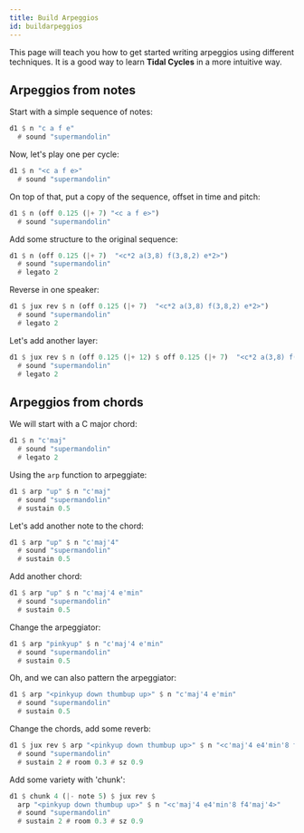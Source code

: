 ```yaml
---
title: Build Arpeggios
id: buildarpeggios
---
```


This page will teach you how to get started writing arpeggios using different techniques. It is a good way to learn **Tidal Cycles** in a more intuitive way.


## Arpeggios from notes

Start with a simple sequence of notes:
```haskell
d1 $ n "c a f e"
  # sound "supermandolin"
```

Now, let's play one per cycle:
```haskell
d1 $ n "<c a f e>"
  # sound "supermandolin"
```

On top of that, put a copy of the sequence, offset in time and pitch:
```haskell
d1 $ n (off 0.125 (|+ 7) "<c a f e>")
  # sound "supermandolin"
```

Add some structure to the original sequence:
```haskell
d1 $ n (off 0.125 (|+ 7)  "<c*2 a(3,8) f(3,8,2) e*2>")
  # sound "supermandolin"
  # legato 2
```

Reverse in one speaker:
```haskell
d1 $ jux rev $ n (off 0.125 (|+ 7)  "<c*2 a(3,8) f(3,8,2) e*2>")
  # sound "supermandolin"
  # legato 2
```

Let's add another layer:
```haskell
d1 $ jux rev $ n (off 0.125 (|+ 12) $ off 0.125 (|+ 7)  "<c*2 a(3,8) f(3,8,2) e*2>")
  # sound "supermandolin"
  # legato 2
```

## Arpeggios from chords

We will start with a C major chord:
```haskell
d1 $ n "c'maj"
  # sound "supermandolin"
  # legato 2
```

Using the `arp` function to arpeggiate:
```haskell
d1 $ arp "up" $ n "c'maj"
  # sound "supermandolin"
  # sustain 0.5
```

Let's add another note to the chord:
```haskell
d1 $ arp "up" $ n "c'maj'4"
  # sound "supermandolin"
  # sustain 0.5
```

Add another chord:
```haskell
d1 $ arp "up" $ n "c'maj'4 e'min"
  # sound "supermandolin"
  # sustain 0.5
```

Change the arpeggiator:
```haskell
d1 $ arp "pinkyup" $ n "c'maj'4 e'min"
  # sound "supermandolin"
  # sustain 0.5
```

Oh, and we can also pattern the arpeggiator:
```haskell
d1 $ arp "<pinkyup down thumbup up>" $ n "c'maj'4 e'min"
  # sound "supermandolin"
  # sustain 0.5
```

Change the chords, add some reverb:
```haskell
d1 $ jux rev $ arp "<pinkyup down thumbup up>" $ n "<c'maj'4 e4'min'8 f4'maj'4>"
  # sound "supermandolin"
  # sustain 2 # room 0.3 # sz 0.9
```

Add some variety with 'chunk':
```haskell
d1 $ chunk 4 (|- note 5) $ jux rev $ 
  arp "<pinkyup down thumbup up>" $ n "<c'maj'4 e4'min'8 f4'maj'4>"
  # sound "supermandolin"
  # sustain 2 # room 0.3 # sz 0.9
```
